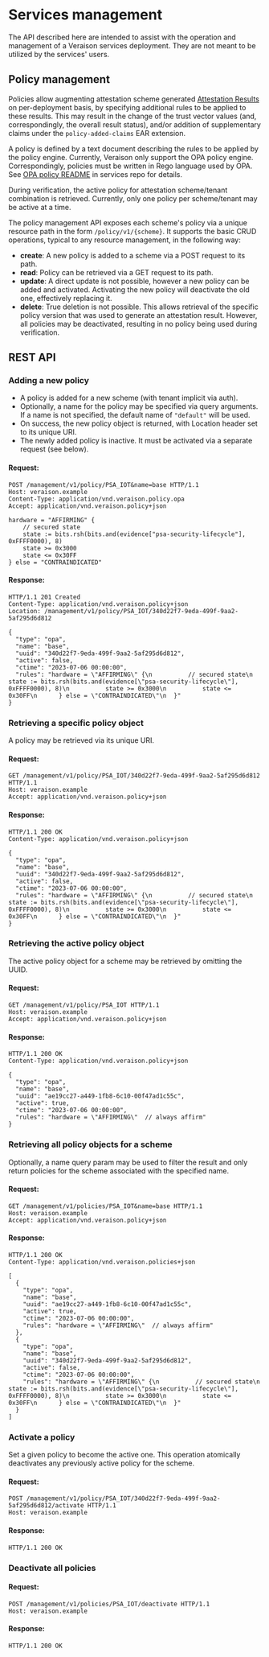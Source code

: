 # Services management

The API described here are intended to assist with the operation and management
of a Veraison services deployment. They are not meant to be utilized by the
services' users.

## Policy management

Policies allow augmenting attestation scheme generated [Attestation Results] on
per-deployment basis, by specifying additional rules to be applied to these
results. This may result in the change of the trust vector values (and,
correspondingly, the overall result status), and/or addition of supplementary
claims under the `policy-added-claims` EAR extension.

A policy is defined by a text document describing the rules to be applied by
the policy engine. Currently, Veraison only support the OPA policy engine.
Correspondingly, policies must be written in Rego language used by OPA. See
[OPA policy README] in services repo for details.

During verification, the active policy for attestation scheme/tenant
combination is retrieved. Currently, only one policy per scheme/tenant may be
active at a time.

The policy management API exposes each scheme's policy via a unique resource
path in the form `/policy/v1/{scheme}`. It supports the basic CRUD operations,
typical to any resource management, in the following way:

- **create**: A new policy is added to a scheme via a POST request to its path.
- **read**: Policy can be retrieved via a GET request to its path.
- **update**: A direct update is not possible, however a new policy can be
              added and activated. Activating the new policy will deactivate
              the old one, effectively replacing it.
- **delete**: True deletion is not possible. This allows retrieval of the
              specific policy version that was used to generate an attestation
              result. However, all policies may be deactivated, resulting in no
              policy being used during verification.

[Attestation Results]: https://www.rfc-editor.org/rfc/internet-drafts/draft-fv-rats-ear-00.html
[OPA Policy README]: https://github.com/veraison/services/blob/main/policy/README.opa.md#rules

## REST API

### Adding a new policy

- A policy is added for a new scheme (with tenant implicit via auth).
- Optionally, a name for the policy may be specified via query arguments. If a
  name is not specified, the default name of `"default"` will be used.
- On success, the new policy object is returned, with Location header set to
  its unique URI.
- The newly added policy is inactive. It must be activated via  a separate
  request (see below).

#### Request:
```http
POST /management/v1/policy/PSA_IOT&name=base HTTP/1.1
Host: veraison.example
Content-Type: application/vnd.veraison.policy.opa
Accept: application/vnd.veraison.policy+json

hardware = "AFFIRMING" {
    // secured state
    state := bits.rsh(bits.and(evidence["psa-security-lifecycle"], 0xFFFF0000), 8)
    state >= 0x3000
    state <= 0x30FF
} else = "CONTRAINDICATED"
```

#### Response:
```http
HTTP/1.1 201 Created
Content-Type: application/vnd.veraison.policy+json
Location: /management/v1/policy/PSA_IOT/340d22f7-9eda-499f-9aa2-5af295d6d812

{
  "type": "opa",
  "name": "base",
  "uuid": "340d22f7-9eda-499f-9aa2-5af295d6d812",
  "active": false,
  "ctime": "2023-07-06 00:00:00",
  "rules": "hardware = \"AFFIRMING\" {\n          // secured state\n          state := bits.rsh(bits.and(evidence[\"psa-security-lifecycle\"], 0xFFFF0000), 8)\n          state >= 0x3000\n          state <= 0x30FF\n      } else = \"CONTRAINDICATED\"\n  }"
}
```

### Retrieving a specific policy object

A policy may be retrieved via its unique URI.

#### Request:
```http
GET /management/v1/policy/PSA_IOT/340d22f7-9eda-499f-9aa2-5af295d6d812 HTTP/1.1
Host: veraison.example
Accept: application/vnd.veraison.policy+json
```

#### Response:
```http
HTTP/1.1 200 OK
Content-Type: application/vnd.veraison.policy+json

{
  "type": "opa",
  "name": "base",
  "uuid": "340d22f7-9eda-499f-9aa2-5af295d6d812",
  "active": false,
  "ctime": "2023-07-06 00:00:00",
  "rules": "hardware = \"AFFIRMING\" {\n          // secured state\n          state := bits.rsh(bits.and(evidence[\"psa-security-lifecycle\"], 0xFFFF0000), 8)\n          state >= 0x3000\n          state <= 0x30FF\n      } else = \"CONTRAINDICATED\"\n  }"
}
```

### Retrieving the active policy object

The active policy object for a scheme may be retrieved by omitting the UUID.

#### Request:
```http
GET /management/v1/policy/PSA_IOT HTTP/1.1
Host: veraison.example
Accept: application/vnd.veraison.policy+json
```

#### Response:
```http
HTTP/1.1 200 OK
Content-Type: application/vnd.veraison.policy+json

{
  "type": "opa",
  "name": "base",
  "uuid": "ae19cc27-a449-1fb8-6c10-00f47ad1c55c",
  "active": true,
  "ctime": "2023-07-06 00:00:00",
  "rules": "hardware = \"AFFIRMING\"  // always affirm"
}
```

### Retrieving all policy objects for a scheme

Optionally, a name query param may be used to filter the result and only return
policies for the scheme associated with the specified name.

#### Request:
```http
GET /management/v1/policies/PSA_IOT&name=base HTTP/1.1
Host: veraison.example
Accept: application/vnd.veraison.policy+json
```

#### Response:
```http
HTTP/1.1 200 OK
Content-Type: application/vnd.veraison.policies+json

[
  {
    "type": "opa",
    "name": "base",
    "uuid": "ae19cc27-a449-1fb8-6c10-00f47ad1c55c",
    "active": true,
    "ctime": "2023-07-06 00:00:00",
    "rules": "hardware = \"AFFIRMING\"  // always affirm"
  },
  {
    "type": "opa",
    "name": "base",
    "uuid": "340d22f7-9eda-499f-9aa2-5af295d6d812",
    "active": false,
    "ctime": "2023-07-06 00:00:00",
    "rules": "hardware = \"AFFIRMING\" {\n          // secured state\n          state := bits.rsh(bits.and(evidence[\"psa-security-lifecycle\"], 0xFFFF0000), 8)\n          state >= 0x3000\n          state <= 0x30FF\n      } else = \"CONTRAINDICATED\"\n  }"
  }
]
```

### Activate a policy

Set a given policy to become the active one. This operation atomically
deactivates any previously active policy for the scheme.

#### Request:
```http
POST /management/v1/policy/PSA_IOT/340d22f7-9eda-499f-9aa2-5af295d6d812/activate HTTP/1.1
Host: veraison.example
```

#### Response:
```http
HTTP/1.1 200 OK
```

### Deactivate all policies

#### Request:
```http
POST /management/v1/policies/PSA_IOT/deactivate HTTP/1.1
Host: veraison.example
```

#### Response:
```http
HTTP/1.1 200 OK
```
